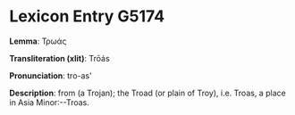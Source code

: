 # Lexicon Entry G5174

**Lemma**: Τρωάς

**Transliteration (xlit)**: Trōás

**Pronunciation**: tro-as'

**Description**:
from  (a Trojan); the Troad (or plain of Troy), i.e. Troas, a place in Asia Minor:--Troas.
